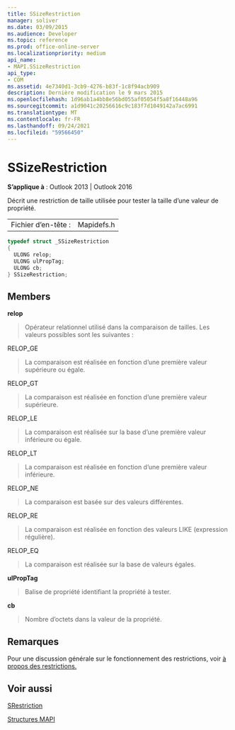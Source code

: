 ```yaml
---
title: SSizeRestriction
manager: soliver
ms.date: 03/09/2015
ms.audience: Developer
ms.topic: reference
ms.prod: office-online-server
ms.localizationpriority: medium
api_name:
- MAPI.SSizeRestriction
api_type:
- COM
ms.assetid: 4e7340d1-3cb9-4276-b83f-1c8f94acb909
description: Dernière modification le 9 mars 2015
ms.openlocfilehash: 1d96ab1a4bb8e56bd055af05054f5a8f16448a96
ms.sourcegitcommit: a1d9041c20256616c9c183f7d1049142a7ac6991
ms.translationtype: MT
ms.contentlocale: fr-FR
ms.lasthandoff: 09/24/2021
ms.locfileid: "59566450"
---
```

# <a name="ssizerestriction"></a>SSizeRestriction

  
  
**S’applique à** : Outlook 2013 | Outlook 2016 
  
Décrit une restriction de taille utilisée pour tester la taille d’une valeur de propriété. 
  
|||
|:-----|:-----|
|Fichier d’en-tête :  <br/> |Mapidefs.h  <br/> |
   
```cpp
typedef struct _SSizeRestriction
{
  ULONG relop;
  ULONG ulPropTag;
  ULONG cb;
} SSizeRestriction;

```

## <a name="members"></a>Members

 **relop**
  
> Opérateur relationnel utilisé dans la comparaison de tailles. Les valeurs possibles sont les suivantes : 
    
RELOP_GE 
  
> La comparaison est réalisée en fonction d’une première valeur supérieure ou égale.
    
RELOP_GT 
  
> La comparaison est réalisée en fonction d’une première valeur supérieure.
    
RELOP_LE 
  
> La comparaison est réalisée sur la base d’une première valeur inférieure ou égale.
    
RELOP_LT 
  
> La comparaison est réalisée en fonction d’une première valeur inférieure.
    
RELOP_NE 
  
> La comparaison est basée sur des valeurs différentes.
    
RELOP_RE 
  
> La comparaison est réalisée en fonction des valeurs LIKE (expression régulière).
    
RELOP_EQ 
  
> La comparaison est réalisée sur la base de valeurs égales.
    
 **ulPropTag**
  
> Balise de propriété identifiant la propriété à tester.
    
 **cb**
  
> Nombre d’octets dans la valeur de la propriété.
    
## <a name="remarks"></a>Remarques

Pour une discussion générale sur le fonctionnement des restrictions, voir [à propos des restrictions.](about-restrictions.md) 
  
## <a name="see-also"></a>Voir aussi



[SRestriction](srestriction.md)


[Structures MAPI](mapi-structures.md)

